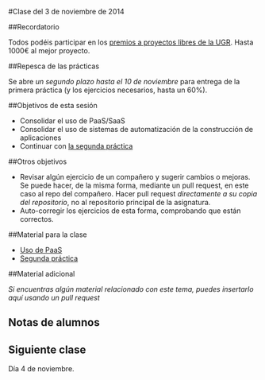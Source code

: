 #Clase del 3 de noviembre de 2014

##Recordatorio

Todos podéis participar en los [premios a proyectos libres de la UGR](http://osl.ugr.es/2014/09/26/premios-a-proyectos-libres-de-la-ugr/). Hasta 1000€ al mejor proyecto.

##Repesca de las prácticas

Se abre *un segundo plazo hasta el 10 de noviembre* para entrega de la primera práctica (y los ejercicios necesarios, hasta un 60%).

##Objetivos de esta sesión

* Consolidar el uso de PaaS/SaaS
* Consolidar el uso de sistemas de automatización de la construcción de aplicaciones
* Continuar con [la segunda práctica](https://github.com/JJ/IV/blob/master/documentos/practicas/2.XaaS.md)

##Otros objetivos

* Revisar algún ejercicio de un compañero y sugerir cambios o mejoras. Se puede hacer, de la misma forma, mediante un pull request, en este caso al repo del compañero. Hacer pull request *directamente a su copia del repositorio*, no al repositorio principal de la asignatura. 
* Auto-corregir los ejercicios de esta forma, comprobando que están correctos.

##Material para la clase

* [Uso de PaaS](http://jj.github.io/IV/documentos/temas/PaaS#automatizacin-de-la-construccin-de-una-aplicacin)
* [Segunda práctica](https://github.com/JJ/IV/blob/master/documentos/practicas/2.XaaS.md)

##Material adicional

*Si encuentras algún material relacionado con este tema, puedes insertarlo aquí usando un pull request*

## Notas de alumnos

## Siguiente clase

Día 4 de noviembre.
